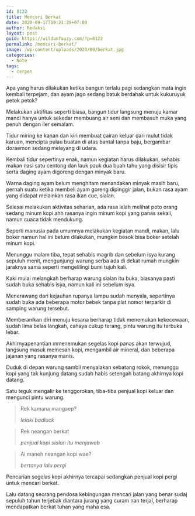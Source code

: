 ```yaml
---
id: 8122
title: Mencari Berkat
date: 2020-09-17T19:21:39+07:00
author: Redaksi
layout: post
guid: https://wildanfauzy.com/?p=8122
permalink: /mencari-berkat/
image: /wp-content/uploads/2020/09/berkat.jpg
categories:
  - Note
tags:
  - cerpen
---
```

Apa yang harus dilakukan ketika bangun terlalu pagi sedangkan mata ingin kembali terpejam, dan ayam jago sedang batuk berdahak untuk kukuruyuk petok petok?

Melakukan aktifitas seperti biasa, bangun tidur langsung menuju kamar mandi hanya untuk sekedar membuang air seni dan membasuh muka yang penuh dengan iler semalam.

Tidur miring ke kanan dan kiri membuat cairan keluar dari mulut tidak karuan, mencipta pulau buatan di atas bantal tanpa baju, bergambar doraemon sedang melayang di udara.

Kembali tidur sepertinya enak, namun kegiatan harus dilakukan, sehabis makan nasi satu centong dan lauk pauk dua buah tahu yang disisir tipis serta daging ayam digoreng dengan minyak baru.

Warna daging ayam belum menghitam menandakan minyak masih baru, pernah suatu ketika membeli ayam goreng dipinggir jalan, bukan rasa ayam yang didapat melainkan rasa ikan cue, sialan.

Selesai melakukan aktivitas seharian, ada rasa lelah melihat poto orang sedang minum kopi ahh rasanya ingin minum kopi yang panas sekali, namun cuaca tidak mendukung.

Seperti manusia pada umumnya melakukan kegiatan mandi, makan, lalu boker namun hal ini belum dilakukan, mungkin besok bisa boker setelah minum kopi.

Menunggu malam tiba, tepat sehabis magrib dan sebelum isya kurang sepuluh menit, mengunjungi warung serba ada di dekat rumah mungkin jaraknya sama seperti mengelilingi bumi tujuh kali.

Kaki mulai melangkah berharap warung sialan itu buka, biasanya pasti sudah buka sehabis isya, namun kali ini sebelum isya.

Menerawang dari kejauhan rupanya lampu sudah menyala, sepertinya sudah buka ada beberapa motor bebek tanpa plat nomor terparkir di samping warung tersebut.

Memberanikan diri menuju kesana berharap tidak menemukan kekecewaan, sudah lima belas langkah, cahaya cukup terang, pintu warung itu terbuka lebar.

Akhirnyapenantian mmenemukan segelas kopi panas akan terwujud, langsung masuk memesan kopi, mengambil air mineral, dan beberapa jajanan yang rasanya manis.

Duduk di depan warung sambil menyalakan sebatang rokok, menunggu kopi yang tak kunjung datang sudah habis setengah batang akhirnya kopi datang. 

Satu teguk mengalir ke tenggorokan, tiba-tiba penjual kopi keluar dan mengunci pintu warung. 

<blockquote class="wp-block-quote">
  <p>
    Rek kamana mangaep?
  </p>
  
  <cite>lelaki badluck</cite>
</blockquote>

<blockquote class="wp-block-quote">
  <p>
    Rek neangan berkat
  </p>
  
  <cite>penjual kopi sialan itu menjawab</cite>
</blockquote>

<blockquote class="wp-block-quote">
  <p>
    Ai maneh neangan kopi wae?
  </p>
  
  <cite>bertanya lalu pergi</cite>
</blockquote>

Pencarian segelas kopi akhirnya tercapai sedangkan penjual kopi pergi untuk mencari berkat.

Lalu datang seorang pendosa kebingungan mencari jalan yang benar sudaj sepuluh tahun terjebak diantara jurang yang curam nan terjal, berharap mendapatkan berkat tuhan yang maha esa.